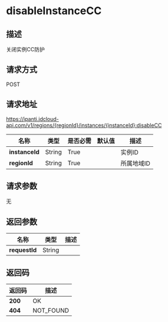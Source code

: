 # disableInstanceCC


## 描述
关闭实例CC防护

## 请求方式
POST

## 请求地址
https://ipanti.jdcloud-api.com/v1/regions/{regionId}/instances/{instanceId}:disableCC

|名称|类型|是否必需|默认值|描述|
|---|---|---|---|---|
|**instanceId**|String|True||实例ID|
|**regionId**|String|True||所属地域ID|

## 请求参数
无


## 返回参数
|名称|类型|描述|
|---|---|---|
|**requestId**|String||



## 返回码
|返回码|描述|
|---|---|
|**200**|OK|
|**404**|NOT_FOUND|
